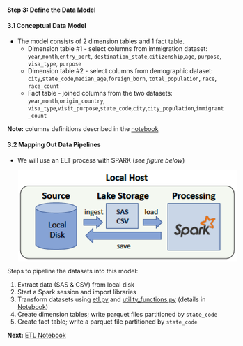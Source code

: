 #### Step 3: Define the Data Model
#### 3.1 Conceptual Data Model
- The model consists of 2 dimension tables and 1 fact table. 
    - Dimension table #1 - select columns from immigration dataset: `year`,`month`,`entry_port`, `destination_state`,`citizenship`,`age`, `purpose`, `visa_type`, `purpose`
    - Dimension table #2 - select columns from demographic dataset: `city`,`state_code`,`median_age`,`foreign_born`, `total_population`, `race`, `race_count`
    - Fact table - joined columns from the two datasets: `year`,`month`,`origin_country`, `visa_type`,`visit_purpose`,`state_code`,`city`,`city_population`,`immigrant_count`

**Note:** columns definitions described in the [notebook](./Step4_ETL.ipynb)

#### 3.2 Mapping Out Data Pipelines
- We will use an ELT process with SPARK (_see figure below_)

<img src="../images/local.png" alt="project" title="local" width="520" align="center" class="center" style="padding-left: 25px" /> <br />


Steps to pipeline the datasets into this model:
1. Extract data (SAS & CSV) from local disk
2. Start a Spark session and import libraries   
3.  Transform datasets using [etl.py](./etl.py) and [utility_functions.py](./utility_functions.py) (details in [Notebook](./Step4_ETL.ipynb))   
4. Create dimension tables; write parquet files partitioned by `state_code`
5. Create fact table; write a parquet file partitioned by `state_code`

**Next:** [ETL Notebook](./Step4_ETL.ipynb)